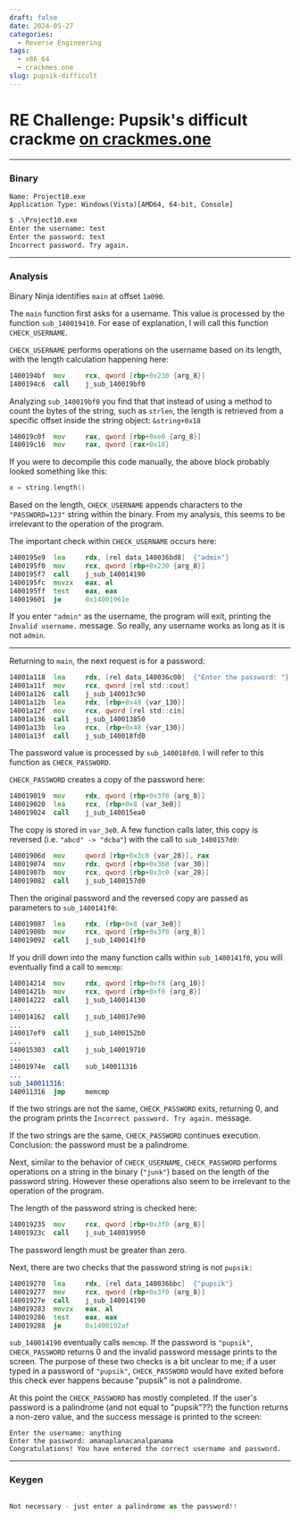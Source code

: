 ```yaml
---
draft: false 
date: 2024-05-27 
categories:
  - Reverse Engineering
tags:
  - x86_64
  - crackmes.one
slug: pupsik-difficult
---
```


# RE Challenge: Pupsik's difficult crackme [on crackmes.one](https://crackmes.one/crackme/65ccb049eef082e477ff6d2c)

***

### Binary 

```
Name: Project10.exe 
Application Type: Windows(Vista)[AMD64, 64-bit, Console]
```

```cmd
$ .\Project10.exe
Enter the username: test
Enter the password: test
Incorrect password. Try again.
```

<!-- more -->

***

### Analysis

Binary Ninja identifies `main` at offset `1a090`. 

The `main` function first asks for a username. This value is processed by the function `sub_140019410`. For ease of explanation, I will call this function `CHECK_USERNAME`.

`CHECK_USERNAME` performs operations on the username based on its length, with the length calculation happening here:

```asm
1400194bf  mov     rcx, qword [rbp+0x230 {arg_8}]
1400194c6  call    j_sub_140019bf0
```

Analyzing `sub_140019bf0` you find that that instead of using a method to count the bytes of the string, such as `strlen`, the length is retrieved from a specific offset  inside the string object: `&string+0x18`

```asm
140019c0f  mov     rax, qword [rbp+0xe0 {arg_8}]
140019c16  mov     rax, qword [rax+0x18]
```

If you were to decompile this code manually, the above block probably looked something like this:

```cpp
x = string.length()
```

Based on the length, `CHECK_USERNAME` appends characters to the `"PASSWORD=123"` string within the binary. From my analysis, this seems to be irrelevant to the operation of the program. 

The important check within `CHECK_USERNAME` occurs here:

```asm
1400195e9  lea     rdx, [rel data_140036bd8]  {"admin"}
1400195f0  mov     rcx, qword [rbp+0x230 {arg_8}]
1400195f7  call    j_sub_140014190
1400195fc  movzx   eax, al
1400195ff  test    eax, eax
140019601  je      0x14001961e
```

If you enter `"admin"` as the username, the program will exit, printing the `Invalid username.` message. So really, any username works as long as it is not `admin`.

---

Returning to `main`, the next request is for a password:

```asm
14001a118  lea     rdx, [rel data_140036c00]  {"Enter the password: "}
14001a11f  mov     rcx, qword [rel std::cout]
14001a126  call    j_sub_140013c90
14001a12b  lea     rdx, [rbp+0x48 {var_130}]
14001a12f  mov     rcx, qword [rel std::cin]
14001a136  call    j_sub_140013850
14001a13b  lea     rcx, [rbp+0x48 {var_130}]
14001a13f  call    j_sub_140018fd0
```

The password value is processed by `sub_140018fd0`. I will refer to this function as `CHECK_PASSWORD`.

`CHECK_PASSWORD` creates a copy of the password here:

```asm
140019019  mov     rdx, qword [rbp+0x3f0 {arg_8}]
140019020  lea     rcx, [rbp+0x8 {var_3e0}]
140019024  call    j_sub_140015ea0
```

The copy is stored in `var_3e0`. A few function calls later, this copy is reversed (i.e. `"abcd" -> "dcba"`) with the call to `sub_1400157d0`:

```asm
14001906d  mov     qword [rbp+0x3c0 {var_28}], rax
140019074  mov     rdx, qword [rbp+0x3b8 {var_30}]
14001907b  mov     rcx, qword [rbp+0x3c0 {var_28}]
140019082  call    j_sub_1400157d0
```

Then the original password and the reversed copy are passed as parameters to `sub_1400141f0`:

```asm
140019087  lea     rdx, [rbp+0x8 {var_3e0}]
14001908b  mov     rcx, qword [rbp+0x3f0 {arg_8}]
140019092  call    j_sub_1400141f0
```

If you drill down into the many function calls within `sub_1400141f0`, you will eventually find a call to `memcmp`:

```asm
140014214  mov     rdx, qword [rbp+0xf8 {arg_10}]
14001421b  mov     rcx, qword [rbp+0xf0 {arg_8}]
140014222  call    j_sub_140014130
...
140014162  call    j_sub_140017e90
...
140017ef9  call    j_sub_1400152b0
...
140015303  call    j_sub_140019710
...
14001974e  call    sub_140011316
...
sub_140011316:
140011316  jmp     memcmp
```

If the two strings are not the same, `CHECK_PASSWORD` exits, returning 0, and the program prints the `Incorrect password. Try again.` message. 

If the two strings are the same, `CHECK_PASSWORD` continues execution. Conclusion: the password must be a palindrome. 

Next, similar to the behavior of `CHECK_USERNAME`, `CHECK_PASSWORD` performs operations on a string in the binary (`"junk"`) based on the length of the password string. However these operations also seem to be irrelevant to the operation of the program.

The length of the password string is checked here:

```asm
140019235  mov     rcx, qword [rbp+0x3f0 {arg_8}]
14001923c  call    j_sub_140019950
```

The password length must be greater than zero.

Next, there are two checks that the password string is not `pupsik:`

```asm
140019270  lea     rdx, [rel data_140036bbc]  {"pupsik"}
140019277  mov     rcx, qword [rbp+0x3f0 {arg_8}]
14001927e  call    j_sub_140014190
140019283  movzx   eax, al
140019286  test    eax, eax
140019288  je      0x1400192af
```

`sub_140014190` eventually calls `memcmp`. If the password is `"pupsik"`, `CHECK_PASSWORD` returns 0 and the invalid password message prints to the screen. The purpose of these two checks is a bit unclear to me; if a user typed in a password of `"pupsik"`, `CHECK_PASSWORD` would have exited before this check ever happens because "pupsik" is not a palindrome. 

At this point the `CHECK_PASSWORD` has mostly completed. If the user's password is a palindrome (and not equal to "pupsik"??) the function returns a non-zero value, and the success message is printed to the screen:

```
Enter the username: anything
Enter the password: amanaplanacanalpanama
Congratulations! You have entered the correct username and password.
```

***

### Keygen

```python title="keygen.py"

Not necessary - just enter a palindrome as the password!!

```
